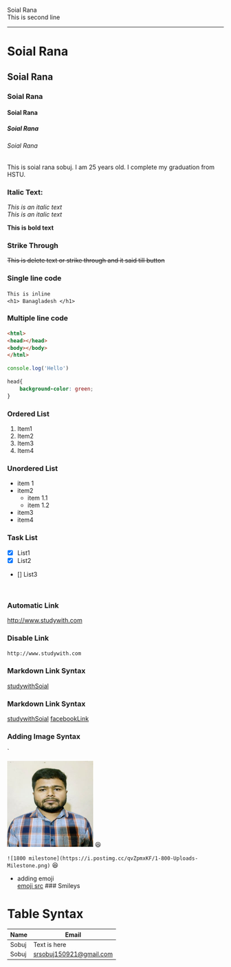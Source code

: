 <!--Markdown tutorial-->
Soial Rana  
This is second line

---
# Soial Rana
## Soial Rana
### Soial Rana
#### Soial Rana
##### Soial Rana
###### Soial Rana

<p>This is soial rana sobuj. I am 25 years old. I complete my graduation from HSTU.</p>

### Italic Text: 
<i>This is an italic text</i>  
_This is an italic text_

__This is bold text__ 

### Strike Through
~~This is delete text or strike through and it said till button~~  


### Single line code
`This is inline`  
`<h1> Banagladesh </h1>`  

### Multiple line code
```html
<html>
<head></head>
<body></body>
</html>
```

```javascript
console.log('Hello')
```  

```css
head{
    background-color: green;
}
``` 

### Ordered List
1. Item1
2. Item2
3. Item3
4. Item4

### Unordered List
- item 1
- item2  
  - item 1.1
  - item 1.2
- item3
- item4


### Task List
- [x] List1
- [x] List2
- [] List3

</br>

### Automatic Link
http://www.studywith.com

### Disable Link
`http://www.studywith.com`


### Markdown Link Syntax
[studywithSoial](http://www.studywith.com)

### Markdown Link Syntax
[studywithSoial][websitelink]
[facebookLink][facebooklink]


### Adding Image Syntax
`<!--![profile](./images/sobuj.jpg)'-->

<img src="./images/sobuj.jpg" Width="200"
title="profile_Image"/>
😆

  `![1800 milestone](https://i.postimg.cc/qvZpmxKF/1-800-Uploads-Milestone.png)`
😆

- adding emoji  
   [emoji src](https://getemoji.com/) ### Smileys


# Table Syntax
| Name | Email |  
| ----- | ----| 
| Sobuj | Text is here |
| Sobuj | srsobuj150921@gmail.com |


<!--All link is here -->
[websitelink]: http://www.studywith.com

[facebooklink]: http://www.facebook.com.soialrana